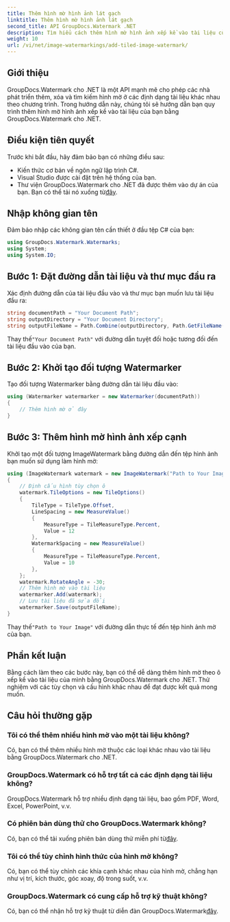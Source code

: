 ```yaml
---
title: Thêm hình mờ hình ảnh lát gạch
linktitle: Thêm hình mờ hình ảnh lát gạch
second_title: API GroupDocs.Watermark .NET
description: Tìm hiểu cách thêm hình mờ hình ảnh xếp kề vào tài liệu của bạn bằng GroupDocs.Watermark cho .NET. Dễ dàng, hiệu quả và có thể tùy chỉnh.
weight: 10
url: /vi/net/image-watermarkings/add-tiled-image-watermark/
---
```

## Giới thiệu
GroupDocs.Watermark cho .NET là một API mạnh mẽ cho phép các nhà phát triển thêm, xóa và tìm kiếm hình mờ ở các định dạng tài liệu khác nhau theo chương trình. Trong hướng dẫn này, chúng tôi sẽ hướng dẫn bạn quy trình thêm hình mờ hình ảnh xếp kề vào tài liệu của bạn bằng GroupDocs.Watermark cho .NET.
## Điều kiện tiên quyết
Trước khi bắt đầu, hãy đảm bảo bạn có những điều sau:
- Kiến thức cơ bản về ngôn ngữ lập trình C#.
- Visual Studio được cài đặt trên hệ thống của bạn.
- Thư viện GroupDocs.Watermark cho .NET đã được thêm vào dự án của bạn. Bạn có thể tải nó xuống từ[đây](https://releases.groupdocs.com/Watermark/net/).

## Nhập không gian tên
Đảm bảo nhập các không gian tên cần thiết ở đầu tệp C# của bạn:
```csharp
using GroupDocs.Watermark.Watermarks;
using System;
using System.IO;
```
## Bước 1: Đặt đường dẫn tài liệu và thư mục đầu ra
Xác định đường dẫn của tài liệu đầu vào và thư mục bạn muốn lưu tài liệu đầu ra:
```csharp
string documentPath = "Your Document Path";
string outputDirectory = "Your Document Directory";
string outputFileName = Path.Combine(outputDirectory, Path.GetFileName(documentPath));
```
 Thay thế`"Your Document Path"` với đường dẫn tuyệt đối hoặc tương đối đến tài liệu đầu vào của bạn.
## Bước 2: Khởi tạo đối tượng Watermarker
Tạo đối tượng Watermarker bằng đường dẫn tài liệu đầu vào:
```csharp
using (Watermarker watermarker = new Watermarker(documentPath))
{
    // Thêm hình mờ ở đây
}
```
## Bước 3: Thêm hình mờ hình ảnh xếp cạnh
Khởi tạo một đối tượng ImageWatermark bằng đường dẫn đến tệp hình ảnh bạn muốn sử dụng làm hình mờ:
```csharp
using (ImageWatermark watermark = new ImageWatermark("Path to Your Image"))
{
    // Định cấu hình tùy chọn ô
    watermark.TileOptions = new TileOptions()
    {
        TileType = TileType.Offset,
        LineSpacing = new MeasureValue()
        {
            MeasureType = TileMeasureType.Percent,
            Value = 12
        },
        WatermarkSpacing = new MeasureValue()
        {
            MeasureType = TileMeasureType.Percent,
            Value = 10
        },
    };
    watermark.RotateAngle = -30;
    // Thêm hình mờ vào tài liệu
    watermarker.Add(watermark);
    // Lưu tài liệu đã sửa đổi
    watermarker.Save(outputFileName);
}
```
 Thay thế`"Path to Your Image"` với đường dẫn thực tế đến tệp hình ảnh mờ của bạn.

## Phần kết luận
Bằng cách làm theo các bước này, bạn có thể dễ dàng thêm hình mờ theo ô xếp kề vào tài liệu của mình bằng GroupDocs.Watermark cho .NET. Thử nghiệm với các tùy chọn và cấu hình khác nhau để đạt được kết quả mong muốn.
## Câu hỏi thường gặp
### Tôi có thể thêm nhiều hình mờ vào một tài liệu không?
Có, bạn có thể thêm nhiều hình mờ thuộc các loại khác nhau vào tài liệu bằng GroupDocs.Watermark cho .NET.
### GroupDocs.Watermark có hỗ trợ tất cả các định dạng tài liệu không?
GroupDocs.Watermark hỗ trợ nhiều định dạng tài liệu, bao gồm PDF, Word, Excel, PowerPoint, v.v.
### Có phiên bản dùng thử cho GroupDocs.Watermark không?
 Có, bạn có thể tải xuống phiên bản dùng thử miễn phí từ[đây](https://releases.groupdocs.com/).
### Tôi có thể tùy chỉnh hình thức của hình mờ không?
Có, bạn có thể tùy chỉnh các khía cạnh khác nhau của hình mờ, chẳng hạn như vị trí, kích thước, góc xoay, độ trong suốt, v.v.
### GroupDocs.Watermark có cung cấp hỗ trợ kỹ thuật không?
 Có, bạn có thể nhận hỗ trợ kỹ thuật từ diễn đàn GroupDocs.Watermark[đây](https://forum.groupdocs.com/c/watermark/19).